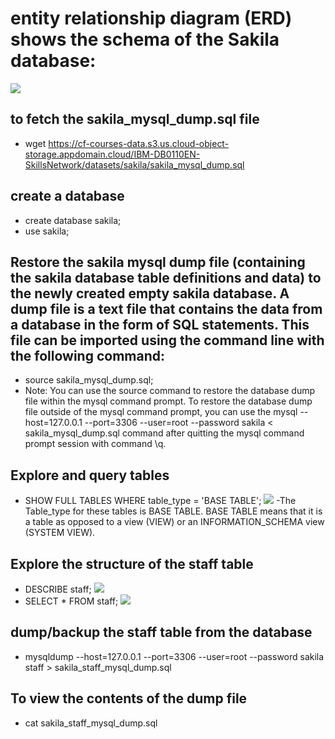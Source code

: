 # entity relationship diagram (ERD) shows the schema of the Sakila database:
![](https://cf-courses-data.s3.us.cloud-object-storage.appdomain.cloud/IBM-DB0110EN-SkillsNetwork/datasets/sakila/sakila_ERD.jpg)
## to fetch the sakila_mysql_dump.sql file
- wget https://cf-courses-data.s3.us.cloud-object-storage.appdomain.cloud/IBM-DB0110EN-SkillsNetwork/datasets/sakila/sakila_mysql_dump.sql
## create a database
- create database sakila;
- use sakila;
## Restore the sakila mysql dump file (containing the sakila database table definitions and data) to the newly created empty sakila database. A dump file is a text file that contains the data from a database in the form of SQL statements. This file can be imported using the command line with the following command:
- source sakila_mysql_dump.sql;
- Note: You can use the source command to restore the database dump file within the mysql command prompt. To restore the database dump file outside of the mysql command prompt, you can use the mysql --host=127.0.0.1 --port=3306 --user=root --password sakila < sakila_mysql_dump.sql command after quitting the mysql command prompt session with command \q.
## Explore and query tables
- SHOW FULL TABLES WHERE table_type = 'BASE TABLE';
![](https://cf-courses-data.s3.us.cloud-object-storage.appdomain.cloud/IBM-DB0110EN-SkillsNetwork/labs/Lab%20-%20Getting%20started%20with%20MySQL%20command%20line/images/C.1.png)
-The Table_type for these tables is BASE TABLE. BASE TABLE means that it is a table as opposed to a view (VIEW) or an INFORMATION_SCHEMA view (SYSTEM VIEW).
## Explore the structure of the staff table
- DESCRIBE staff;
![](https://cf-courses-data.s3.us.cloud-object-storage.appdomain.cloud/IBM-DB0110EN-SkillsNetwork/labs/Lab%20-%20Getting%20started%20with%20MySQL%20command%20line/images/C.2.png)
- SELECT * FROM staff;
![](https://cf-courses-data.s3.us.cloud-object-storage.appdomain.cloud/IBM-DB0110EN-SkillsNetwork/labs/Lab%20-%20Getting%20started%20with%20MySQL%20command%20line/images/C.3.png)
## dump/backup the staff table from the database
- mysqldump --host=127.0.0.1 --port=3306 --user=root --password sakila staff > sakila_staff_mysql_dump.sql
## To view the contents of the dump file
- cat sakila_staff_mysql_dump.sql

